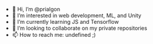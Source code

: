 - 👋 Hi, I’m @prialgon
- 👀 I’m interested in web development, ML, and Unity
- 🌱 I’m currently learning JS and Tensorflow
- 💞️ I’m looking to collaborate on my private repositories
- 📫 How to reach me: undefined ;)


<!---
prialgon/prialgon is a ✨ special ✨ repository because its `README.md` (this file) appears on your GitHub profile.
You can click the Preview link to take a look at your changes.
--->
